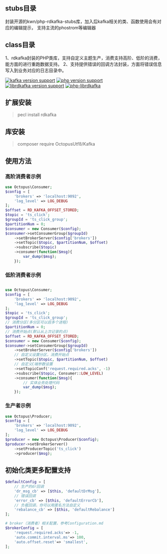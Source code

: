 ## stubs目录
封装开源的kwn/php-rdkafka-stubs库，加入后kafka相关的类、函数使用会有对应的编辑提示，
支持主流的phostrom等编辑器

## class目录
1、rdkafka封装的PHP类库，支持自定义主题生产，消费支持高阶、低阶的消费，能方面的进行重跑数据支持。
2、支持提供错误的回调方法封装，方面将错误信息写入到业务对应的日志目录中。

[![kafka version support](https://img.shields.io/badge/kafka-0.8%200.9%201.0%201.1%20or%201.1%2B-brightgreen.svg)](#) [![php version support](https://img.shields.io/badge/php-5.3%2B-green.svg)](#) [![librdkafka version support](https://img.shields.io/badge/librdkafka-3.0.5%2B-yellowgreen.svg)](#) [![php-librdkafka](https://img.shields.io/badge/php--librdkafka-3.0.5%2B-orange.svg)](#)

## 扩展安装
> pecl install rdkafka

## 库安装
> composer require OctopusUtf8/Kafka

## 使用方法

### 高阶消费者示例

```php
use Octopus\Consumer;
$config = [
    'brokers' => 'localhost:9092',
    'log_level' => LOG_DEBUG
];
$offset = RD_KAFKA_OFFSET_STORED;
$topic = 'ts_click';
$groupId = 'ts_click_group';
$partitionNum = 0;
$consumer = new Consumer($config);
$consumer->setConsumerGroup($groupId)
    ->setBrokerServer($config['brokers'])
    ->setTopic($topic, $partitionNum, $offset)
    ->subscribe($topic)
    ->consumer(function($msg){
        var_dump($msg);
    });
```

### 低阶消费者示例

```php

use Octopus\Consumer;
$config = [
    'brokers' => 'localhost:9092',
    'log_level' => LOG_DEBUG
];
$topic = 'ts_click';
$groupId = 'ts_click_group';
// 消费分区(多分区可以启多个进程)
$partitionNum = 0;
// 消费开始点(默认从上次记录的点)
$offset = RD_KAFKA_OFFSET_STORED;
$consumer = new Consumer($config);
$consumer->setConsumerGroup($groupId)
    ->setBrokerServer($config['brokers'])
    // 自定义设置分区，消费开始点
    ->setTopic($topic, $partitionNum, $offset)
    // 自定义C端参数设置
    ->setTopicConf('request.required.acks', -1)
    ->subscribe($topic, Consumer::LOW_LEVEL)
    ->consumer(function($msg){
        // 实体业务处理代码
        var_dump($msg);
    });     
```


### 生产者示例
```php
use Octopus\Producer;
$config = [
    'brokers' => 'localhost:9092',
    'log_level' => LOG_DEBUG
];
$producer = new Octopus\Producer($config);
$producer->setBrokerServer()
    ->setProducerTopic('ts_click')
    ->producer($msg);
```

## 初始化类更多配置支持
```php
$defaultConfig = [
    // 生产的dr回调
    'dr_msg_cb' => [$this, 'defaultDrMsg'],
    // 错误回调
    'error_cb' => [$this, 'defaultErrorCb'],
    // 负载回调，你可以用匿名方法自定义
    'rebalance_cb' => [$this, 'defaultRebalance']
];

# broker（消费者）相关配置，参考Configuration.md
$brokerConfig = [
    'request.required.acks'=> -1,
    'auto.commit.interval.ms'=> 100,
    'auto.offset.reset'=> 'smallest',
];
```
